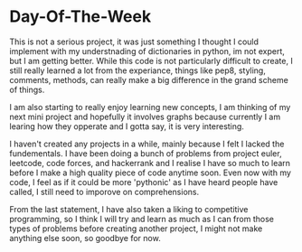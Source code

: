 # Day-Of-The-Week
This is not a serious project, it was just something I thought I could implement with my understnading of dictionaries in python, im not expert, 
but I am getting better. While this code is not particularly difficult to create, I still really learned a lot from the experiance, things like pep8, styling, comments, methods, can really make a big difference in the grand scheme of things. 

I am also starting to really enjoy learning new concepts, I am thinking of my next mini project and hopefully it involves graphs because
currently I am learing how they opperate and I gotta say, it is very interesting. 

I haven't created any projects in a while, mainly because I felt I lacked the fundementals. I have been doing a bunch of problems from project euler, leetcode, 
code forces, and hackerrank and I realise I have so much to learn before I make a high quality piece of code anytime soon. Even now with my code, I feel as if it could be more 'pythonic' as I have heard people have called, I still need to imporove on comprehensions.

From the last statement, I have also taken a liking to competitive programming, so I think I will try and learn as much as I can from those types of problems 
before creating another project, I might not make anything else soon, so goodbye for now.

